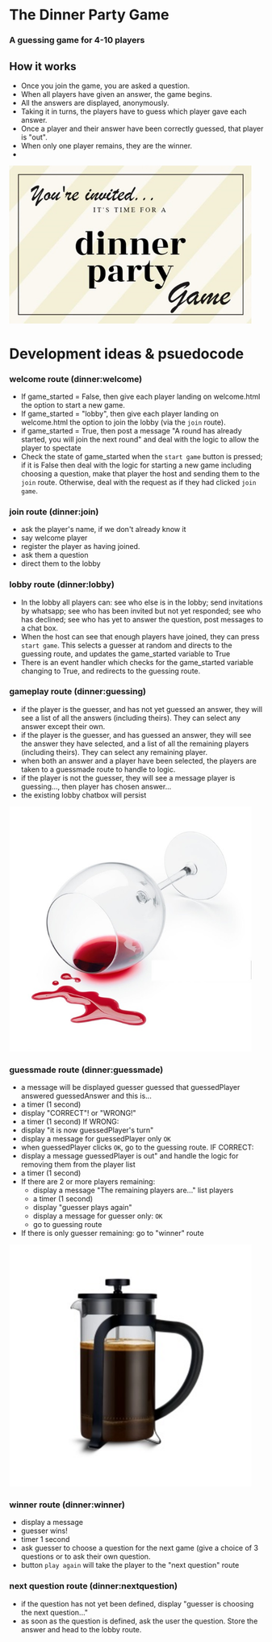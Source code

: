 # The Dinner Party Game
### A guessing game for 4-10 players
## How it works
- Once you join the game, you are asked a question.
- When all players have given an answer, the game begins.
- All the answers are displayed, anonymously.
- Taking it in turns, the players have to guess which player gave each answer.
- Once a player and their answer have been correctly guessed, that player is "out".
- When only one player remains, they are the winner.
- 
<img src="static/images/invitation.jpg" alt="invitation" style="width: 50vw;">

# Development ideas & psuedocode

### welcome route (dinner:welcome)
- If game_started = False, then give each player landing on welcome.html the option to start a new game.
- If game_started = "lobby", then give each player landing on welcome.html the option to join the lobby (via the `join` route).
- if game_started = True, then post a message "A round has already started, you will join the next round" and deal with the logic to allow the player to spectate
- Check the state of game_started when the `start game` button is pressed; if it is False then deal with the logic for starting a new game including choosing a question, make that player the host and sending them to the `join` route. Otherwise, deal with the request as if they had clicked `join game`.  

### join route (dinner:join)
- ask the player's name, if we don't already know it
- say welcome player
- register the player as having joined.
- ask them a question
- direct them to the lobby

### lobby route (dinner:lobby)
- In the lobby all players can: see who else is in the lobby; send invitations by whatsapp; see who has been invited but not yet responded; see who has declined; see who has yet to answer the question, post messages to a chat box.
- When the host can see that enough players have joined, they can press `start game`. This selects a guesser at random and directs to the guessing route, and updates the game_started variable to True
- There is an event handler which checks for the game_started variable changing to True, and redirects to the guessing route.

### gameplay route (dinner:guessing)
- if the player is the guesser, and has not yet guessed an answer, they will see a list of all the answers (including theirs). They can select any answer except their own.
- if the player is the guesser, and has guessed an answer, they will see the answer they have selected, and a list of all the remaining players (including theirs). They can select any remaining player.
- when both an answer and a player have been selected, the players are taken to a guessmade route to handle to logic.
- if the player is not the guesser, they will see a message player is guessing..., then player has chosen answer...
- the existing lobby chatbox will persist


<img src="static/images/spill.jpg" alt="whoops" style="width: 50vw;">

### guessmade route (dinner:guessmade)
- a message will be displayed guesser guessed that guessedPlayer answered guessedAnswer and this is...
- a timer (1 second)
- display "CORRECT"! or "WRONG!"
- a timer (1 second)
If WRONG:
- display "it is now guessedPlayer's turn"
- display a message for guessedPlayer only `OK`
- when guessedPlayer clicks `OK`, go to the guessing route.
IF CORRECT:
- display a message guessedPlayer is out" and handle the logic for removing them from the player list
- a timer (1 second)
- If there are 2 or more players remaining:
  - display a message "The remaining players are..." list players
  - a timer (1 second)
  - display "guesser plays again"
  - display a message for guesser only: `OK`
  - go to guessing route
- If there is only guesser remaining: go to "winner" route


<img src="static/images/cafe.jpg" alt="coffee" style="width: 50vw;">

### winner route (dinner:winner)
- display a message
- guesser wins!
- timer 1 second
- ask guesser to choose a question for the next game (give a choice of 3 questions or to ask their own question.
- button `play again` will take the player to the "next question" route

### next question route (dinner:nextquestion)
- if the question has not yet been defined, display "guesser is choosing the next question..."
- as soon as the question is defined, ask the user the question. Store the answer and head to the lobby route.


